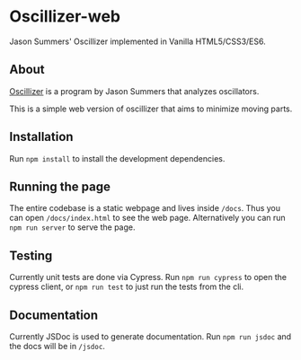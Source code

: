 # Oscillizer-web

Jason Summers' Oscillizer implemented in Vanilla HTML5/CSS3/ES6.

## About

[Oscillizer](https://entropymine.com/jason/life/oscillizer/)
is a program by Jason Summers that analyzes oscillators.

This is a simple web version of oscillizer
that aims to minimize moving parts.

## Installation

Run `npm install` to install the development dependencies.

## Running the page

The entire codebase is a static webpage and lives inside `/docs`.
Thus you can open `/docs/index.html` to see the web page.
Alternatively you can run `npm run server` to serve the page.

## Testing

Currently unit tests are done via Cypress.
Run `npm run cypress` to open the cypress client,
or `npm run test` to just run the tests from the cli.

## Documentation

Currently JSDoc is used to generate documentation.
Run `npm run jsdoc` and the docs will be in `/jsdoc`.
